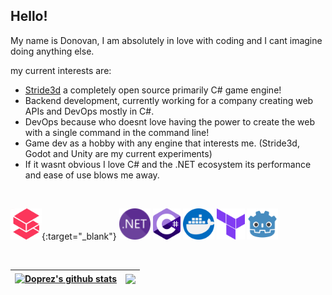## Hello!
My name is Donovan, I am absolutely in love with coding and I cant imagine doing anything else.

my current interests are:
- [Stride3d](https://www.stride3d.net/) a completely open source primarily C# game engine!
- Backend development, currently working for a company creating web APIs and DevOps mostly in C#.
- DevOps because who doesnt love having the power to create the web with a single command in the command line!
- Game dev as a hobby with any engine that interests me. (Stride3d, Godot and Unity are my current experiments)
- If it wasnt obvious I love C# and the .NET ecosystem its performance and ease of use blows me away.

<br />

[<img height="50" alt="Stride" src="stride.png">](https://www.stride3d.net/){:target="_blank"}
[<img height="50" alt=".NET" src="dotnet.png">](https://dotnet.microsoft.com/en-us/)
[<img height="50" alt="chsarp" src="csharp.png">](https://learn.microsoft.com/en-us/dotnet/csharp/)
[<img height="50" alt="docker" src="docker.png">](https://hub.docker.com/search?q=)
[<img height="50" alt="terraform" src="terraform.png">](https://www.terraform.io/)
[<img height="50" alt="godot" src="godot.png">](https://godotengine.org/)

<br />

| <a href="https://github.com/anuraghazra/github-readme-stats"><img align="center" src="https://github-readme-stats.vercel.app/api?username=Doprez&show_icons=true&count_private=true&theme=onedark&hide_border=true&hide=issues,contribs" alt="Doprez's github stats" /></a> | <img align="center" src="https://github-readme-stats.vercel.app/api/top-langs/?username=Doprez&layout=compact&theme=onedark&hide_border=true" /></a> |
| ------------- | ------------- |
